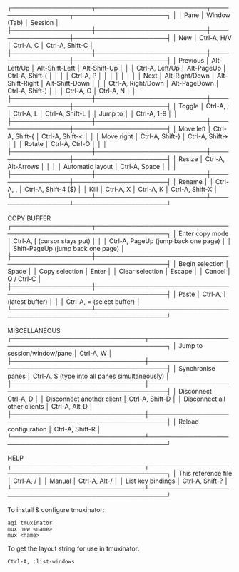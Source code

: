 ┌──────────────────┬─────────────────────────┬──────────────────┬─────────────────────┐
│                  │ Pane                    │ Window (Tab)     │ Session             │
├──────────────────┼─────────────────────────┼──────────────────┼─────────────────────┤
│ New              │ Ctrl-A, H/V             │ Ctrl-A, C        │ Ctrl-A, Shift-C     │
├──────────────────┼─────────────────────────┼──────────────────┼─────────────────────┤
│ Previous         │ Alt-Left/Up             │ Alt-Shift-Left   │ Alt-Shift-Up        │
│                  │ Ctrl-A, Left/Up         │ Alt-PageUp       │ Ctrl-A, Shift-(     │
│                  │                         │ Ctrl-A, P        │                     │
│                  │                         │                  │                     │
│ Next             │ Alt-Right/Down          │ Alt-Shift-Right  │ Alt-Shift-Down      │
│                  │ Ctrl-A, Right/Down      │ Alt-PageDown     │ Ctrl-A, Shift-)     │
│                  │ Ctrl-A, O               │ Ctrl-A, N        │                     │
├──────────────────┼─────────────────────────┼──────────────────┼─────────────────────┤
│ Toggle           │ Ctrl-A, ;               │ Ctrl-A, L        │ Ctrl-A, Shift-L     │
│ Jump to          │                         │ Ctrl-A, 1-9      │                     │
├──────────────────┼─────────────────────────┼──────────────────┼─────────────────────┤
│ Move left        │ Ctrl-A, Shift-{         │ Ctrl-A, Shift-<  │                     │
│ Move right       │ Ctrl-A, Shift-}         │ Ctrl-A, Shift->  │                     │
│ Rotate           │ Ctrl-A, Ctrl-O          │                  │                     │
├──────────────────┼─────────────────────────┼──────────────────┼─────────────────────┤
│ Resize           │ Ctrl-A, Alt-Arrows      │                  │                     │
│ Automatic layout │ Ctrl-A, Space           │                  │                     │
├──────────────────┼─────────────────────────┼──────────────────┼─────────────────────┤
│ Rename           │                         │ Ctrl-A, ,        │ Ctrl-A, Shift-4 ($) │
│ Kill             │ Ctrl-A, X               │ Ctrl-A, K        │ Ctrl-A, Shift-X     │
└──────────────────┴─────────────────────────┴──────────────────┴─────────────────────┘

  COPY BUFFER
┌──────────────────┬──────────────────────────────────────────────────────────────────┐
│ Enter copy mode  │ Ctrl-A, [       (cursor stays put)                               │
│                  │ Ctrl-A, PageUp  (jump back one page)                             │
│                  │ Shift-PageUp    (jump back one page)                             │
├──────────────────┼──────────────────────────────────────────────────────────────────┤
│ Begin selection  │ Space                                                            │
│ Copy selection   │ Enter                                                            │
│ Clear selection  │ Escape                                                           │
│ Cancel           │ Q / Ctrl-C                                                       │
├──────────────────┼──────────────────────────────────────────────────────────────────┤
│ Paste            │ Ctrl-A, ]  (latest buffer)                                       │
│                  │ Ctrl-A, =  (select buffer)                                       │
└──────────────────┴──────────────────────────────────────────────────────────────────┘

  MISCELLANEOUS
┌──────────────────────────────┬──────────────────────────────────────────────────────┐
│ Jump to session/window/pane  │ Ctrl-A, W                                            │
├──────────────────────────────┼──────────────────────────────────────────────────────┤
│ Synchronise panes            │ Ctrl-A, S  (type into all panes simultaneously)      │
├──────────────────────────────┼──────────────────────────────────────────────────────┤
│ Disconnect                   │ Ctrl-A, D                                            │
│ Disconnect another client    │ Ctrl-A, Shift-D                                      │
│ Disconnect all other clients │ Ctrl-A, Alt-D                                        │
├──────────────────────────────┼──────────────────────────────────────────────────────┤
│ Reload configuration         │ Ctrl-A, Shift-R                                      │
└──────────────────────────────┴──────────────────────────────────────────────────────┘

  HELP
┌──────────────────────────────┬──────────────────────────────────────────────────────┐
│ This reference file          │ Ctrl-A, /                                            │
│ Manual                       │ Ctrl-A, Alt-/                                        │
│ List key bindings            │ Ctrl-A, Shift-?                                      │
└──────────────────────────────┴──────────────────────────────────────────────────────┘

To install & configure tmuxinator:

    agi tmuxinator
    mux new <name>
    mux <name>

To get the layout string for use in tmuxinator:

    Ctrl-A, :list-windows
